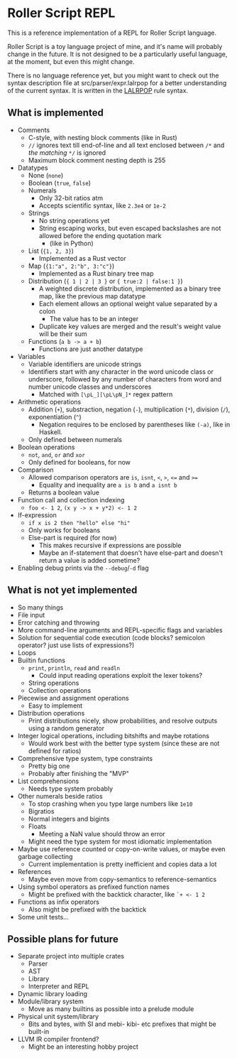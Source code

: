 # Roller Script REPL

This is a reference implementation of a REPL for Roller Script language.

Roller Script is a toy language project of mine, and it's name will probably change in the future.
It is not designed to be a particularly useful language, at the moment, but even this might change.

There is no language reference yet, but you might want to check out the syntax description file at src/parser/expr.lalrpop for a better understanding of the current syntax.
It is written in the [LALRPOP](https://github.com/nikomatsakis/lalrpop) rule syntax.

## What is implemented
* Comments
    * C-style, with nesting block comments (like in Rust)
    * `//` ignores text till end-of-line and all text enclosed between `/*` and _the matching_ `*/` is ignored
    * Maximum block comment nesting depth is 255
* Datatypes
    * None (`none`)
    * Boolean (`true`, `false`)
    * Numerals
        * Only 32-bit ratios atm
        * Accepts scientific syntax, like `2.3e4` or `1e-2`
    * Strings
        * No string operations yet
        * String escaping works, but even escaped backslashes are not allowed before the ending quotation mark
            * (like in Python)
    * List (`{1, 2, 3}`)
        * Implemented as a Rust vector
    * Map (`{1:"a", 2:"b", 3:"c"}`)
        * Implemented as a Rust binary tree map
    * Distribution (`{ 1 | 2 | 3 }` or `{ true:2 | false:1 }`)
        * A weighted discrete distribution, implemented as a binary tree map, like the previous map datatype
        * Each element allows an optional weight value separated by a colon
            * The value has to be an integer
        * Duplicate key values are merged and the result's weight value will be their sum
    * Functions (`a b -> a + b`)
        * Functions are just another datatype
* Variables
    * Variable identifiers are unicode strings
    * Identifiers start with any character in the word unicode class or underscore, followed by any number of characters from word and number unicode classes and underscores
        * Matched with `[\pL_][\pL\pN_]*` regex pattern
* Arithmetic operations
    * Addition (`+`), substraction, negation (`-`), multiplication (`*`), division (`/`), exponentiation (`^`)
        * Negation requires to be enclosed by parentheses like `(-a)`, like in Haskell.
    * Only defined between numerals
* Boolean operations
    * `not`, `and`, `or` and `xor`
    * Only defined for booleans, for now
* Comparison
    * Allowed comparison operators are `is`, `isnt`, `<`, `>`, `<=` and `>=`
        * Equality and inequality are `a is b` and `a isnt b`
    * Returns a boolean value
* Function call and collection indexing
    * `foo <- 1 2`, `(x y -> x + y*2) <- 1 2`
* If-expression
    * `if x is 2 then "hello" else "hi"`
    * Only works for booleans
    * Else-part is required (for now)
        * This makes recursive if expressions are possible
        * Maybe an if-statement that doesn't have else-part and doesn't return a value is added sometime?
* Enabling debug prints via the `--debug`/`-d` flag

## What is not yet implemented
* So many things
* File input
* Error catching and throwing
* More command-line arguments and REPL-specific flags and variables
* Solution for sequential code execution (code blocks? semicolon operator? just use lists of expressions?)
* Loops
* Builtin functions
    * `print`, `println`, `read` and `readln`
        * Could input reading operations exploit the lexer tokens?
    * String operations
    * Collection operations
* Piecewise and assignment operations
    * Easy to implement
* Distribution operations
    * Print distributions nicely, show probabilities, and resolve outputs using a random generator
* Integer logical operations, including bitshifts and maybe rotations
    * Would work best with the better type system (since these are not defined for ratios)
* Comprehensive type system, type constraints
    * Pretty big one
    * Probably after finishing the "MVP"
* List comprehensions
    * Needs type system probably
* Other numerals beside ratios
    * To stop crashing when you type large numbers like `1e10`
    * Bigratios
    * Normal integers and bigints
    * Floats
        * Meeting a NaN value should throw an error
    * Might need the type system for most idiomatic implementation
* Maybe use reference counted or copy-on-write values, or maybe even garbage collecting
    * Current implementation is pretty inefficient and copies data a lot
* References
    * Maybe even move from copy-semantics to reference-semantics
* Using symbol operators as prefixed function names
    * Might be prefixed with the backtick character, like ``` `+ <- 1 2 ```
* Functions as infix operators
    * Also might be prefixed with the backtick
* Some unit tests...

## Possible plans for future
* Separate project into multiple crates
    * Parser
    * AST
    * Library
    * Interpreter and REPL
* Dynamic library loading
* Module/library system
    * Move as many builtins as possible into a prelude module
* Physical unit system/library
    * Bits and bytes, with SI and mebi- kibi- etc prefixes that might be built-in
* LLVM IR compiler frontend?
    * Might be an interesting hobby project
